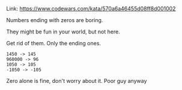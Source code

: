 Link: https://www.codewars.com/kata/570a6a46455d08ff8d001002

Numbers ending with zeros are boring.

They might be fun in your world, but not here.

Get rid of them. Only the ending ones.

```
1450 -> 145
960000 -> 96
1050 -> 105
-1050 -> -105
```

Zero alone is fine, don't worry about it. Poor guy anyway
